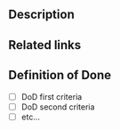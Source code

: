 <!-- please apply the correct label(s) to each issue -->
## Description

<!--
- Be concise, but **provide as much information as needed**.
- For bug reports, provide _relevant_ info (env, errors, stack, cli output).
- Link any issues which are dependencies. Don't be shy about tagging people.
- Screenshots and code snippets are highly encouraged!
-->

## Related links
<!-- Links to GitHub issues, specs on Google Docs and Abstract designs. -->

## Definition of Done
<!-- List acceptance criteria so team understands when issue is "done". -->
<!-- http://scrumguides.org/scrum-guide.html#artifact-transparency-done -->

- [ ] DoD first criteria
- [ ] DoD second criteria
- [ ] etc...
